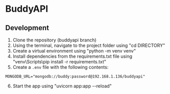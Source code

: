# BuddyAPI

## Development
1. Clone the repository (buddyapi branch)
2. Using the terminal, navigate to the project folder using "cd DIRECTORY"
3. Create a virtual environment using "python -m venv venv"
4. Install dependencies from the requirements.txt file using "venv\Scripts\pip install -r requirements.txt"
5. Create a `.env` file with the following contents:
```dotenv
MONGODB_URL="mongodb://buddy:password@192.168.1.136/buddyapi"
```
6. Start the app using "uvicorn app:app --reload"

